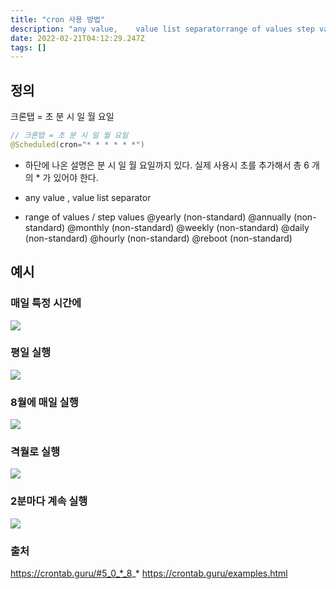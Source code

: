 ```yaml
---
title: "cron 사용 방법"
description: "any value,	value list separatorrange of values	step values@yearly	non-standard@annually	non-standard@monthly	non-standard@weekly	non-standard"
date: 2022-02-21T04:12:29.247Z
tags: []
---
```


## 정의
크론탭 = 초 분 시 일 월 요일
```java
// 크론탭 = 초 분 시 일 월 요일
@Scheduled(cron="* * * * * *")
```
- 하단에 나온 설명은 분 시 일 월 요일까지 있다. 실제 사용시 초를 추가해서 총 6
개의 * 가 있어야 한다.

*	any value
,	value list separator
-	range of values
/	step values
@yearly	(non-standard)
@annually	(non-standard)
@monthly	(non-standard)
@weekly	(non-standard)
@daily	(non-standard)
@hourly	(non-standard)
@reboot	(non-standard)

## 예시
### 매일 특정 시간에
![](/velogimages/b6bcf453-bb2b-4d51-988b-b9d1b4de710b-image.png)
### 평일 실행
![](/velogimages/c8a550a1-c771-4a28-8cd4-d8c3ada2566d-image.png)
### 8월에 매일 실행
![](/velogimages/dc1b7fd8-69ed-4b18-a9d8-cea6f334966e-image.png)
### 격월로 실행
![](/velogimages/7cb80cb3-b783-4492-811d-d7b9875a9f4c-image.png)
### 2분마다 계속 실행
![](/velogimages/a26dd9da-d7e3-4a54-8eed-3739c0697db3-image.png)


### 출처
https://crontab.guru/#5_0_*_8_*
https://crontab.guru/examples.html
